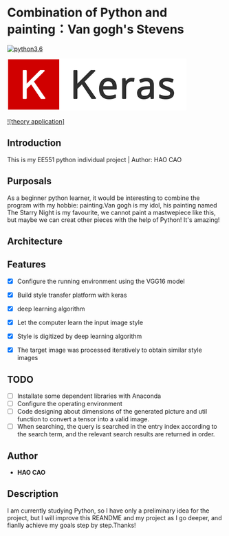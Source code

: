 # Combination of Python and painting：Van gogh's Stevens


[![python3.6](https://img.shields.io/badge/python-3.6-brightgreen.svg)](https://www.python.org/downloads/release/python-368/)

![Keras](https://github.com/hockercobb/myEE551project/blob/master/Keras.png) 

[![theory application]](https://arxiv.org/abs/1508.06576)




## Introduction
This is my EE551 python individual project | Author: HAO CAO

## Purposals
As a beginner python learner, it would be interesting to combine the program with my hobbie: painting.Van gogh is my idol, his painting named The Starry Night is my favourite, we cannot paint a mastwepiece like this, but maybe we can creat other pieces with the help of Python! It's amazing!
## Architecture

## Features
- [x] Configure the running environment using the VGG16 model
- [x] Build style transfer platform with keras
- [x] deep learning algorithm
- [x] Let the computer learn the input image style
- [x] Style is digitized by deep learning algorithm
- [x] The target image was processed iteratively to obtain similar style images



## TODO
- [ ] Installate some dependent libraries with Anaconda
- [ ] Configure the operating environment
- [ ] Code designing about dimensions of the generated picture and util function to convert a tensor into a valid image.
- [ ] When searching, the query is searched in the entry index according to the search term, and the relevant search results are returned in order.
## Author

* **HAO CAO**

## Description

I am currently studying Python, so I have only a preliminary idea for the project, but I will  improve this REANDME and my project as I go deeper, and fianlly achieve my goals step by step.Thanks!
